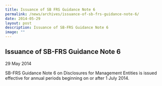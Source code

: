 ```yaml
---
title: Issuance of SB FRS Guidance Note 6
permalink: /news/archives/issuance-of-sb-frs-guidance-note-6/
date: 2014-05-29
layout: post
description: Issuance of SB-FRS Guidance Note 6
image: ""
---
```

Issuance of SB-FRS Guidance Note 6
----------------------------------

29 May 2014

SB-FRS Guidance Note 6 on Disclosures for Management Entities is issued effective for annual periods beginning on or after 1 July 2014.